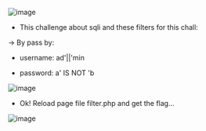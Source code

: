 ![image](https://github.com/user-attachments/assets/15d3bc6c-300e-4494-8bd5-fafb182a93ea)

- This challenge about sqli and these filters for this chall:

-> By pass by:

- username: ad'||'min

- password: a' IS NOT 'b

![image](https://github.com/user-attachments/assets/8f9a2a05-4bcc-4f79-8185-67ce5223672b)

- Ok! Reload page file filter.php and get the flag...

![image](https://github.com/user-attachments/assets/b11d0d51-1a07-47bc-8c4e-3237c28fe185)
